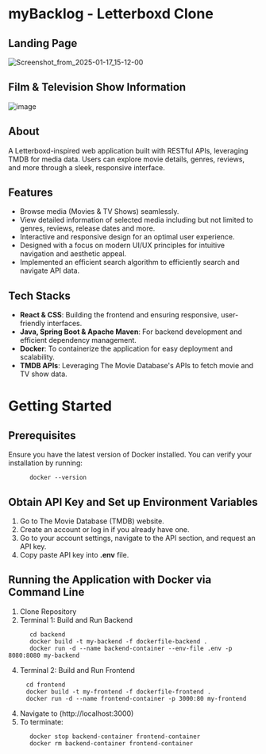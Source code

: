 # myBacklog - Letterboxd Clone 

## Landing Page
![Screenshot_from_2025-01-17_15-12-00](https://github.com/user-attachments/assets/ac91b1e1-24c3-45d1-a5c7-f08ccc8f3ad3)

## Film & Television Show Information 
![image](https://github.com/user-attachments/assets/fc7a3b55-65c3-4e5c-a706-9763cd69ca55)


## About
A Letterboxd-inspired web application built with RESTful APIs, leveraging TMDB for media data. Users can explore movie details, genres, reviews, and more through a sleek, responsive interface.

## Features
- Browse media (Movies & TV Shows) seamlessly.
- View detailed information of selected media including but not limited to genres, reviews, release dates and more.
- Interactive and responsive design for an optimal user experience.
- Designed with a focus on modern UI/UX principles for intuitive navigation and aesthetic appeal.
- Implemented an efficient search algorithm to efficiently search and navigate API data.

## Tech Stacks
- **React & CSS**: Building the frontend and ensuring responsive, user-friendly interfaces.
- **Java, Spring Boot & Apache Maven**: For backend development and efficient dependency management.
- **Docker**: To containerize the application for easy deployment and scalability.
- **TMDB APIs**: Leveraging The Movie Database's APIs to fetch movie and TV show data.

# Getting Started
## Prerequisites
Ensure you have the latest version of Docker installed. You can verify your installation by running: 
```
      docker --version
```

## Obtain API Key and Set up Environment Variables
1. Go to The Movie Database (TMDB) website.
2. Create an account or log in if you already have one.
3. Go to your account settings, navigate to the API section, and request an API key.
4. Copy paste API key into **.env** file.

## Running the Application with Docker via Command Line
1. Clone Repository
2. Terminal 1: Build and Run Backend
```
      cd backend
      docker build -t my-backend -f dockerfile-backend .
      docker run -d --name backend-container --env-file .env -p 8080:8080 my-backend
```
4. Terminal 2: Build and Run Frontend
```
     cd frontend
     docker build -t my-frontend -f dockerfile-frontend .
     docker run -d --name frontend-container -p 3000:80 my-frontend
```
4. Navigate to (http://localhost:3000)
5. To terminate:
```
      docker stop backend-container frontend-container
      docker rm backend-container frontend-container
```

